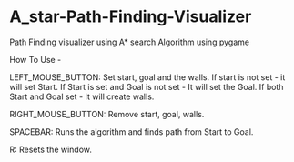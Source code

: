 # A_star-Path-Finding-Visualizer
Path Finding visualizer using A* search Algorithm using pygame

How To Use -

LEFT_MOUSE_BUTTON: Set start, goal and the walls. 
If start is not set                  - it will set Start.
If Start is set and Goal is not set  - It will set the Goal.
If both Start and Goal set           - It will create walls.

RIGHT_MOUSE_BUTTON: Remove start, goal, walls.

SPACEBAR: Runs the algorithm and finds path from Start to Goal.

R: Resets the window.
